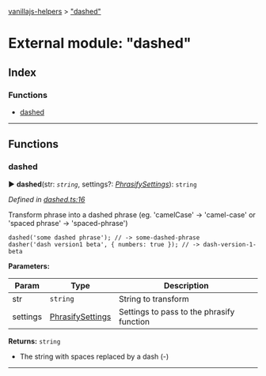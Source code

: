 [vanillajs-helpers](../README.md) > ["dashed"](../modules/_dashed_.md)



# External module: "dashed"

## Index

### Functions

* [dashed](_dashed_.md#dashed)



---
## Functions
<a id="dashed"></a>

###  dashed

► **dashed**(str: *`string`*, settings?: *[PhrasifySettings](../interfaces/_phrasify_.phrasifysettings.md)*): `string`



*Defined in [dashed.ts:16](https://github.com/Tokimon/vanillajs-helpers/blob/d7b5019/dashed.ts#L16)*



Transform phrase into a dashed phrase (eg. 'camelCase' -> 'camel-case' or 'spaced phrase' -> 'spaced-phrase')

    dashed('some dashed phrase'); // -> some-dashed-phrase
    dasher('dash version1 beta', { numbers: true }); // -> dash-version-1-beta


**Parameters:**

| Param | Type | Description |
| ------ | ------ | ------ |
| str | `string`   |  String to transform |
| settings | [PhrasifySettings](../interfaces/_phrasify_.phrasifysettings.md)   |  Settings to pass to the phrasify function |





**Returns:** `string`
- The string with spaces replaced by a dash (-)






___


